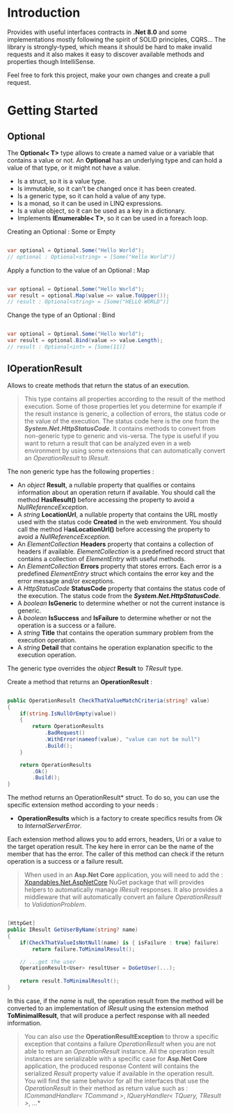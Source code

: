 # Introduction 
Provides with useful interfaces contracts in **.Net 8.0** and some implementations mostly following the spirit of SOLID principles, CQRS...
The library is strongly-typed, which means it should be hard to make invalid requests and it also makes it easy to discover available methods and properties though IntelliSense.

Feel free to fork this project, make your own changes and create a pull request.


# Getting Started

## Optional

The **Optional< T>** type allows to create a named value or a variable that contains a value or not.
An **Optional** has an underlying type and can hold a value of that type, or it might not have a value.

- Is a struct, so it is a value type.
- Is immutable, so it can't be changed once it has been created.
- Is a generic type, so it can hold a value of any type.
- Is a monad, so it can be used in LINQ expressions.
- Is a value object, so it can be used as a key in a dictionary.
- Implements **IEnumerable< T>**, so it can be used in a foreach loop.

Creating an Optional : Some or Empty

```csharp

var optional = Optional.Some("Hello World");
// optional : Optional<string> = [Some("Hello World")]

```

Apply a function to the value of an Optional : Map

```csharp

var optional = Optional.Some("Hello World");
var result = optional.Map(value => value.ToUpper());
// result : Optional<string> = [Some("HELLO WORLD")]

```

Change the type of an Optional : Bind

```csharp

var optional = Optional.Some("Hello World");
var result = optional.Bind(value => value.Length);
// result : Optional<int> = [Some(11)]

```

## IOperationResult

Allows to create methods that return the status of an execution.

>This type contains all properties according to the result of the method execution.
Some of those properties let you determine for example if the result instance is generic, a collection of errors, 
the status code or the value of the execution.
The status code here is the one from the ***System.Net.HttpStatusCode***.
It contains methods to convert from non-generic type to generic and vis-versa.
The type is useful if you want to return a result that can be analyzed even in a web environment 
by using some extensions that can automatically convert an *OperationResult* to *IResult*.

The non generic type has the following properties :

- An *object* **Result**, a nullable property that qualifies or contains information about an operation return if available. You should call the method **HasResult()** before accessing the property to avoid a *NullReferenceException*.
- A *string* **LocationUrl**, a nullable property that contains the URL mostly used with the status code **Created** in the web environment. You should call the method H**asLocationUrl()** before accessing the property to avoid a *NullReferenceException*.
- An *ElementCollection* **Headers** property that contains a collection of headers if available. *ElementCollection* is a predefined record struct that contains a collection of *ElementEntry* with useful methods.
- An *ElementCollection* **Errors** property that stores errors. Each error is a predefined *ElementEntry* struct which contains the error key and the error message and/or exceptions.
- A *HttpStatusCode* **StatusCode** property that contains the status code of the execution. The status code from the ***System.Net.HttpStatusCode***.
- A *boolean* **IsGeneric** to determine whether or not the current instance is generic.
- A *boolean* **IsSuccess** and **IsFailure** to determine whether or not the operation is a success or a failure.
- A *string* **Title** that contains the operation summary problem from the execution operation.
- A *string* **Detail** that contains he operation explanation specific to the execution operation.

The generic type overrides the *object* **Result** to *TResult* type.

Create a method that returns an **OperationResult** :

```csharp

public OperationResult CheckThatValueMatchCriteria(string? value)
{
    if(string.IsNullOrEmpty(value))
    {
        return OperationResults
            .BadRequest()
            .WithError(nameof(value), "value can not be null")
            .Build();
    }

    return OperationResults
        .Ok()
        .Build();
}

```

The method returns an OperationResult* struct.
To do so, you can use the specific extension method according to your needs :

- **OperationResults** which is a factory to create specifics results from *Ok* to *InternalServerError*.

Each extension method allows you to add errors, headers, Uri or a value to the target operation result.
The key here in error can be the name of the member that has the error.
The caller of this method can check if the return operation is a success or a failure result.

>When used in an **Asp.Net Core** application, you will need to add the :
[Xpandables.Net.AspNetCore](https://www.nuget.org/packages/Xpandables.Net.AspNetCore)  NuGet package that will provides helpers to automatically manage *IResult* responses.
It also provides a middleware that will automatically convert an failure *OperationResult* to *ValidationProblem*.

```csharp

[HttpGet]
public IResult GetUserByName(string? name)
{
    if(CheckThatValueIsNotNull(name) is { isFailure : true} failure)
        return failure.ToMinimalResult();

    // ...get the user
	OperationResult<User> resultUser = DoGetUser(...);
	
    return result.ToMinimalResult();
}

```

In this case, if the *name* is null, the operation result from the method will be converted to an implementation of *IResult* using the extension method **ToMinimalResult**, that will produce a perfect response with all needed information.

>You can also use the **OperationResultException** to throw a specific exception that contains a failure *OperationResult* when you are not able to return an *OperationResult* instance.
All the operation result instances are serializable with a specific case for **Asp.Net Core** application, the produced response Content will contains the serialized *Result* property value if available in the operation result.
You will find the same behavior for all the interfaces that use the *OperationResult* in their method as return value such as : *ICommandHandler< TCommand >*, *IQueryHandler< TQuery, TResult >*, ...*
